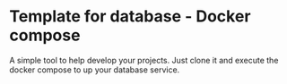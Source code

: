 # Template for database - Docker compose
A simple tool to help develop your projects. Just clone it and execute the docker compose to up your database service.
